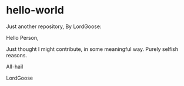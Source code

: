 # hello-world
Just another repository, By LordGoose:

Hello Person,

Just thought I might contribute, in some meaningful way.
Purely selfish reasons.

All-hail

LordGoose
